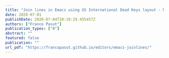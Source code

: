 ```yaml
---
title: "Join lines in Emacs using US International Dead Keys layout - My Notebook Home"
date: 2020-07-01
publishDate: 2020-07-04T20:18:29.455457Z
authors: ["Franco Pasut"]
publication_types: ["0"]
abstract: ""
featured: false
publication: ""
url_pdf: "https://francopasut.github.io/editors/emacs-joinlines/"
---
```


